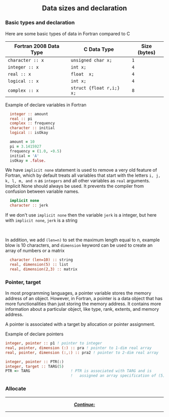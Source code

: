 ## <p align="center"> Data sizes and declaration </p>

### Basic types and declaration
Here are some basic types of data in Fortran compared to C
<br/>

| Fortran 2008 Data Type | C Data Type | Size (bytes) |
|-------------------|-------------|------|
| ```character :: x``` | ```unsigned char x;``` | ```1``` |
| ```integer :: x``` | ```int x;``` | ```4``` |
| ```real :: x``` | ```float  x;``` | ```4``` |
| ```logical :: x``` | ```int x;``` | ```4``` |
| ```complex :: x``` | ```struct {float r,i;} x;``` | ```8``` |

Example of declare variables in Fortran

```fortran
  integer :: amount
  real :: pi
  complex :: frequency
  character :: initial
  logical :: isOkay

  amount = 10
  pi = 3.1415927
  frequency = (1.0, -0.5)
  initial = 'A'
  isOkay = .false.
```

We have `implicit none` statement is used to remove a very old feature of Fortran, which by default treats all variables that start with the letters `i, j, k, l, m, and n` as `integers` and all other variables as `real` arguments. Implicit None should always be used. It prevents the compiler from confusion between variable names.

```fortran
  implicit none
  character :: jerk
```
If we don't use `implicit none` then the variable `jerk` is a integer, but here with `implicit none`, `jerk` is a string

<br/>

In addition, we add `(len=n)` to set the maximum length equal to n, example blow is 10 characters, and `dimension` keyword can be used to create an array of numbers or a matrix

```fortran
  character (len=10) :: string
  real, dimension(5) :: list
  real, dimension(2,3) :: matrix 
```

### Pointer, target

In most programming languages, a pointer variable stores the memory address of an object. However, in Fortran, a pointer is a data object that has more functionalities than just storing the memory address. It contains more information about a particular object, like type, rank, extents, and memory address.

A pointer is associated with a target by allocation or pointer assignment.

Example of declare pointers

```fortran
integer, pointer :: p1 ! pointer to integer  
real, pointer, dimension (:) :: pra ! pointer to 1-dim real array  
real, pointer, dimension (:,:) :: pra2 ! pointer to 2-dim real array
```

```fortran
integer, pointer :: PTR(:)
integer, target :: TARG(5)
PTR => TARG                  ! PTR is associated with TARG and is
                             !   assigned an array specification of (5)
```

### Allocate

---

<p align="center">
  <em>
    <b>
      <a href="/tutorial/.md">
        Continue: 
      </a>
    </b>
  </em>
</p>

---
